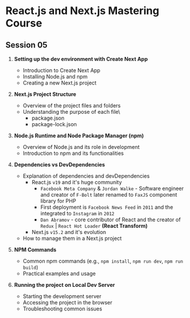 # React.js and Next.js Mastering Course

## Session 05

1. **Setting up the dev environment with Create Next App**

   - Introduction to Create Next App
   - Installing Node.js and npm
   - Creating a new Next.js project

2. **Next.js Project Structure**

   - Overview of the project files and folders
   - Understanding the purpose of each file\
     - package.json
     - package-lock.json

3. **Node.js Runtime and Node Package Manager (npm)**

   - Overview of Node.js and its role in development
   - Introduction to npm and its functionalities

4. **Dependencies vs DevDependencies**

   - Explanation of dependencies and devDependencies
     - React.js `v19` and it's huge community
       - `Facebook Meta Company` & `Jordan Walke` - Software engineer and creator of `F-Bolt` later renamed to `FaxJS` component library for PHP
       - First deployment is `Facebook News Feed` in `2011` and the integrated to `Instagram` in `2012`
       - `Dan Abramov` - core contributor of React and the creator of `Redux` | `React Hot Loader` **(React Transform)**
     - Next.js `v15.2` and it's evolution
   - How to manage them in a Next.js project

5. **NPM Commands**

   - Common npm commands (e.g., `npm install`, `npm run dev`, `npm run build`)
   - Practical examples and usage

6. **Running the project on Local Dev Server**

   - Starting the development server
   - Accessing the project in the browser
   - Troubleshooting common issues
